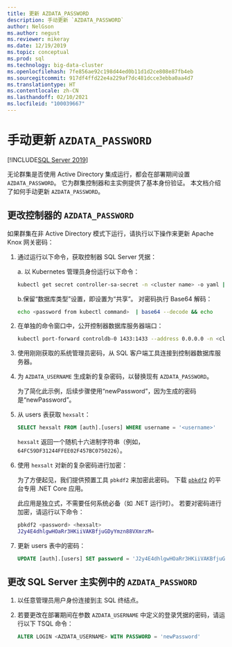 ```yaml
---
title: 更新 AZDATA_PASSWORD
description: 手动更新 `AZDATA_PASSWORD`
author: NelGson
ms.author: negust
ms.reviewer: mikeray
ms.date: 12/19/2019
ms.topic: conceptual
ms.prod: sql
ms.technology: big-data-cluster
ms.openlocfilehash: 7fe856ae92c198d44ed0b11d1d2ce808e87fb4eb
ms.sourcegitcommit: 917df4ffd22e4a229af7dc481dcce3ebba0aa4d7
ms.translationtype: HT
ms.contentlocale: zh-CN
ms.lasthandoff: 02/10/2021
ms.locfileid: "100039667"
---
```

# <a name="manually-update-azdata_password"></a>手动更新 `AZDATA_PASSWORD`

[!INCLUDE[SQL Server 2019](../includes/applies-to-version/sqlserver2019.md)]

无论群集是否使用 Active Directory 集成运行，都会在部署期间设置 `AZDATA_PASSWORD`。 它为群集控制器和主实例提供了基本身份验证。 本文档介绍了如何手动更新 `AZDATA_PASSWORD`。

## <a name="change-azdata_password-for-controller"></a>更改控制器的 `AZDATA_PASSWORD`

如果群集在非 Active Directory 模式下运行，请执行以下操作来更新 Apache Knox 网关密码：

1. 通过运行以下命令，获取控制器 SQL Server 凭据：

   a. 以 Kubernetes 管理员身份运行以下命令：

   ```bash
   kubectl get secret controller-sa-secret -n <cluster name> -o yaml | grep password
   ```

   b.保留“数据库类型”设置，即设置为“共享”。 对密码执行 Base64 解码：
   
   ```bash
   echo <password from kubectl command>  | base64 --decode && echo
   ```

1. 在单独的命令窗口中，公开控制器数据库服务器端口：

   ```bash
   kubectl port-forward controldb-0 1433:1433 --address 0.0.0.0 -n <cluster name>
   ```
 
1. 使用刚刚获取的系统管理员密码，从 SQL 客户端工具连接到控制器数据库服务器。

1. 为 `AZDATA_USERNAME` 生成新的复杂密码，以替换现有 `AZDATA_PASSWORD`。

   为了简化此示例，后续步骤使用“newPassword”，因为生成的密码是“newPassword”。 

1. 从 users 表获取 `hexsalt`：

   ```sql
   SELECT hexsalt FROM [auth].[users] WHERE username = '<username>'
   ```

   `hexsalt` 返回一个随机十六进制字符串（例如，`64FC59DF31244FFEE02F457BC0750226`）。

1. 使用 `hexsalt` 对新的复杂密码进行加密：

   为了方便起见，我们提供预置工具 `pbkdf2` 来加密此密码。 下载 [`pbkdf2`](https://github.com/microsoft/sql-server-samples/tree/master/samples/features/sql-big-data-cluster/security/password-hashing/pbkdf2/prebuilt-binaries) 的平台专用 .NET Core 应用。

   此应用是独立式，不需要任何系统必备（如 .NET 运行时）。 若要对密码进行加密，请运行以下命令：

   ```bash
   pbkdf2 <password> <hexsalt>
   J2y4E4dhlgwHOaRr3HKiiVAKBfjuGDyYmzn88VXmrzM=
   ```

1. 更新 users 表中的密码：

   ```SQL
   UPDATE [auth].[users] SET password = 'J2y4E4dhlgwHOaRr3HKiiVAKBfjuGDyYmzn88VXmrzM=' WHERE username = '<username>'
   ```

## <a name="change-azdata_password-in-the-sql-server-master-instance"></a>更改 SQL Server 主实例中的 `AZDATA_PASSWORD`

1. 以任意管理员用户身份连接到主 SQL 终结点。

1. 若要更改在部署期间在参数 `AZDATA_USERNAME` 中定义的登录凭据的密码，请运行以下 TSQL 命令：

   ```sql
   ALTER LOGIN <AZDATA_USERNAME> WITH PASSWORD = 'newPassword'
   ```
